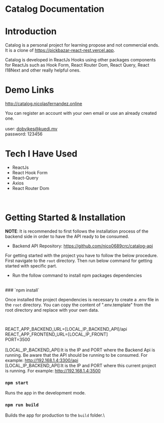 # Catalog Documentation

# Introduction

Catalog is a personal project for learning propose and not commercial ends. 
It is a clone of https://pickbazar-react-rest.vercel.app.

Catalog is developed in ReactJs Hooks using other packages components for ReactJs such as Hook Form, React Router Dom, React Query, React I18Next and other really helpful ones.

# Demo Links

http://catalog.nicolasfernandez.online

You can register an account with your own email or use an already created one.
<br><br>
user: dobvikes@kuedi.mv<br>
password: 123456

# Tech I Have Used

- ReactJs
- React Hook Form
- React-Query
- Axios
- React Router Dom

<br>

# Getting Started & Installation

**NOTE**: It is recommended to first follows the installation process of the backend side in order to have the API ready to be consumed.
 - Backend API Repository: https://github.com/nico0689crc/catalog-api

For getting started with the project you have to follow the below procedure. First navigate to the `root` directory. Then run below command for getting started with specific part. 

- Run the follow command to install npm packages dependencies
<br>
### `npm install`

Once installed the project dependencies is necessary to create a .env file in the `root` directory. You can copy the content of ".env.template" from the root directory and replace with your own data.

<br>

REACT_APP_BACKEND_URL=[LOCAL_IP_BACKEND_API]/api
<br>
REACT_APP_FRONTEND_URL=[LOCAL_IP_FRONT]
<br>
PORT=3500
<br><br>
[LOCAL_IP_BACKEND_API]:It is the IP and PORT where the Backend Api is running. Be aware that the API should be running to be consumed. For example: http://192.168.1.4:3300/api
<br>
[LOCAL_IP_BACKEND_API]:It is the IP and PORT where this current project is running. For example: http://192.168.1.4:3500
<br>

### `npm start`

Runs the app in the development mode.


### `npm run build`

Builds the app for production to the `build` folder.\



